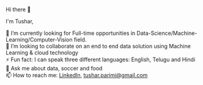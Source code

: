 Hi there 👋

I'm Tushar,

🔭 I’m currently looking for Full-time opportunities in Data-Science/Machine-Learning/Computer-Vision field.
\
🌱 I’m looking to collaborate on an end to end data solution using Machine Learning & cloud technology
\
⚡ Fun fact: I can speak three different languages: English, Telugu and Hindi
\
💬 Ask me about data, soccer and food
\
📫 How to reach me: [LinkedIn](www.linkedin.com/in/tushar-sai), tushar.parimi@gmail.com

